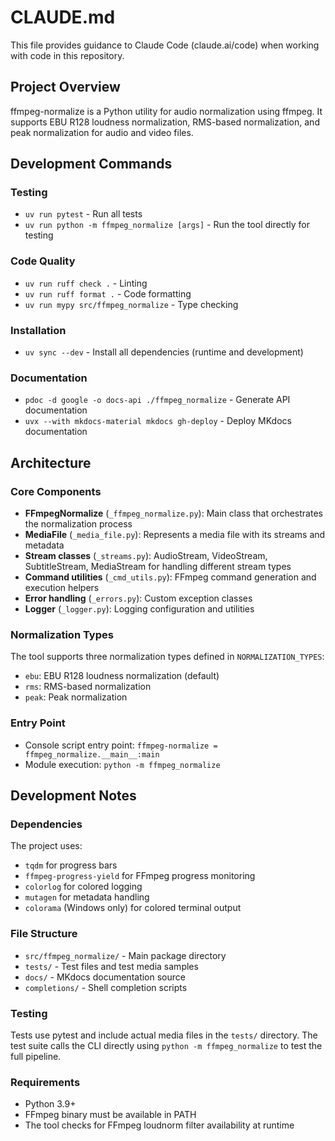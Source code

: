 # CLAUDE.md

This file provides guidance to Claude Code (claude.ai/code) when working with code in this repository.

## Project Overview

ffmpeg-normalize is a Python utility for audio normalization using ffmpeg. It supports EBU R128 loudness normalization, RMS-based normalization, and peak normalization for audio and video files.

## Development Commands

### Testing
- `uv run pytest` - Run all tests
- `uv run python -m ffmpeg_normalize [args]` - Run the tool directly for testing

### Code Quality
- `uv run ruff check .` - Linting
- `uv run ruff format .` - Code formatting  
- `uv run mypy src/ffmpeg_normalize` - Type checking

### Installation
- `uv sync --dev` - Install all dependencies (runtime and development)

### Documentation
- `pdoc -d google -o docs-api ./ffmpeg_normalize` - Generate API documentation
- `uvx --with mkdocs-material mkdocs gh-deploy` - Deploy MKdocs documentation

## Architecture

### Core Components

- **FFmpegNormalize** (`_ffmpeg_normalize.py`): Main class that orchestrates the normalization process
- **MediaFile** (`_media_file.py`): Represents a media file with its streams and metadata
- **Stream classes** (`_streams.py`): AudioStream, VideoStream, SubtitleStream, MediaStream for handling different stream types
- **Command utilities** (`_cmd_utils.py`): FFmpeg command generation and execution helpers
- **Error handling** (`_errors.py`): Custom exception classes
- **Logger** (`_logger.py`): Logging configuration and utilities

### Normalization Types
The tool supports three normalization types defined in `NORMALIZATION_TYPES`:
- `ebu`: EBU R128 loudness normalization (default)
- `rms`: RMS-based normalization
- `peak`: Peak normalization

### Entry Point
- Console script entry point: `ffmpeg-normalize = ffmpeg_normalize.__main__:main`
- Module execution: `python -m ffmpeg_normalize`

## Development Notes

### Dependencies
The project uses:
- `tqdm` for progress bars
- `ffmpeg-progress-yield` for FFmpeg progress monitoring
- `colorlog` for colored logging
- `mutagen` for metadata handling
- `colorama` (Windows only) for colored terminal output

### File Structure
- `src/ffmpeg_normalize/` - Main package directory
- `tests/` - Test files and test media samples
- `docs/` - MKdocs documentation source
- `completions/` - Shell completion scripts

### Testing
Tests use pytest and include actual media files in the `tests/` directory. The test suite calls the CLI directly using `python -m ffmpeg_normalize` to test the full pipeline.

### Requirements
- Python 3.9+
- FFmpeg binary must be available in PATH
- The tool checks for FFmpeg loudnorm filter availability at runtime
